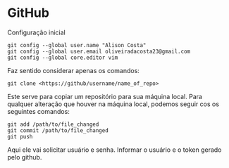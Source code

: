 GitHub
========================

Configuração inicial

```
git config --global user.name "Alison Costa"
git config --global user.email oliveiradacosta23@gmail.com
git config --global core.editor vim
```

Faz sentido considerar apenas os comandos:

    git clone <https://github/username/name_of_repo>

Este serve para copiar um repositório para sua máquina local. Para qualquer alteração que houver na máquina local, podemos seguir cos os seguintes comandos:

    git add /path/to/file_changed
    git commit /path/to/file_changed
    git push

Aqui ele vai solicitar usuário e senha. Informar o usuário e o token gerado pelo github.

